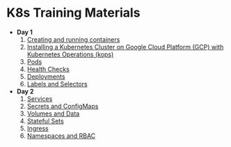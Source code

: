 # K8s Training Materials

* **Day 1**
    1. [Creating and running containers](docs/day1/01_containers.md)
    1. [Installing a Kubernetes Cluster on Google Cloud Platform (GCP) with Kubernetes Operations (kops)](docs/day1/02_kops.md)
    1. [Pods](docs/day1/03_pods.md)
    1. [Health Checks](docs/day1/04_health.md)
    1. [Deployments](docs/day1/05_deployments.md)
    1. [Labels and Selectors](docs/day1/06_labels.md)
* **Day 2**
    1. [Services](docs/day2/01_services.md)
    1. [Secrets and ConfigMaps](docs/day2/02_secrets_and_config_maps.md)
    1. [Volumes and Data](docs/day2/03_volumes.md)
    1. [Stateful Sets](docs/day2/04_statefull_sets.md)
    1. [Ingress](docs/day2/05_ingress.md)
    1. [Namespaces and RBAC](docs/day2/06_namespaces.md)
